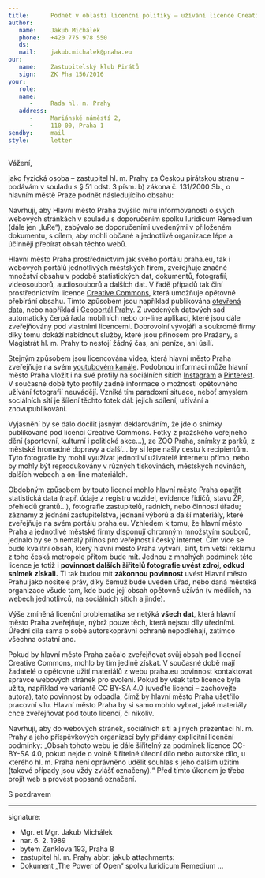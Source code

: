 ```yaml
---
title:      Podnět v oblasti licenční politiky – užívání licence Creative Commons
author:
   name:    Jakub Michálek
   phone:   +420 775 978 550
   ds:      
   mail:    jakub.michalek@praha.eu
our:
   name:    Zastupitelský klub Pirátů
   sign:    ZK Pha 156/2016
your:
   role:    
   name:    
      -     Rada hl. m. Prahy
   address:
      -     Mariánské náměstí 2,
      -     110 00, Praha 1
sendby:     mail
style:      letter
---
```


Vážení,

jako fyzická osoba – zastupitel hl. m. Prahy za Českou pirátskou stranu – podávám v souladu s § 51 odst. 3 písm. b) zákona č. 131/2000 Sb., o hlavním městě Praze podnět následujícího obsahu: 

Navrhuji, aby Hlavní město Praha zvýšilo míru informovanosti o svých webových stránkách v souladu s doporučením spolku Iuridicum Remedium (dále jen „IuRe“), zabývalo se doporučeními uvedenými v přiloženém dokumentu, s cílem, aby mohli občané a jednotlivé organizace lépe a účinněji přebírat obsah těchto webů. 

Hlavní město Praha prostřednictvím jak svého portálu praha.eu, tak i webových portálů jednotlivých městských firem, zveřejňuje značné množství obsahu v podobě statistických dat, dokumentů, fotografií, videosouborů, audiosouborů a dalších dat. V řadě případů tak činí prostřednictvím licence [Creative Commons](http://www.creativecommons.cz/), která umožňuje opětovné přebírání obsahu. Tímto způsobem jsou například publikována [otevřená data](http://www.opendata.praha.eu), nebo například i [Geoportál Prahy](http://www.geoportalpraha.cz/). Z uvedených datových sad automaticky čerpá řada mobilních nebo on-line aplikací, které jsou dále zveřejňovány pod vlastními licencemi. Dobrovolní vývojáři a soukromé firmy díky tomu dokáží nabídnout služby, které jsou přínosem pro Pražany, a Magistrát hl. m. Prahy to nestojí žádný čas, ani peníze, ani úsilí.

Stejným způsobem jsou licencována videa, která hlavní město Praha zveřejňuje na svém [youtubovém kanále](https://www.youtube.com/user/PortalPrahaEu). Podobnou informaci může hlavní město Praha vložit i na své profily na sociálních sítích [Instagram](https://www.instagram.com/prague.eu/) a [Pinterest](https://cz.pinterest.com/Prahaeu/). V současné době tyto profily žádné informace o možnosti opětovného užívání fotografií neuvádějí. Vzniká tím paradoxní situace, neboť smyslem sociálních sítí je šíření těchto fotek dál: jejich sdílení, užívání a znovupublikování.

Vyjasnění by se dalo docílit jasným deklarováním, že jde o snímky publikované pod licencí Creative Commons. Fotky z pražského veřejného dění (sportovní, kulturní i politické akce…), ze ZOO Praha, snímky z parků, z městské hromadné dopravy a další... by si lépe našly cestu k recipientům. Tyto fotografie by mohli využívat jednotliví uživatelé internetu přímo, nebo by mohly být reprodukovány v různých tiskovinách, městských novinách, dalších webech a on-line materiálch. 

Obdobným způsobem by touto licencí mohlo hlavní město Praha opatřit statistická data (např. údaje z registru vozidel, evidence řidičů, stavu ŽP, přehledů grantů…), fotografie zastupitelů, radních, nebo činností úřadu; záznamy z jednání zastupitelstva, jednání výborů a další materiály, které zveřejňuje na svém portálu praha.eu. Vzhledem k tomu, že hlavní město Praha a jednotlivé městské firmy disponují ohromným množstvím souborů, jednalo by se o nemalý přínos pro veřejnost i český internet. Čím více se bude kvalitní obsah, který hlavní město Praha vytváří, šířit, tím větší reklamu z toho česká metropole přitom bude mít. Jednou z mnohých podmínek této licence je totiž i **povinnost dalších šiřitelů fotografie uvést zdroj, odkud snímek získali.** Ti tak budou mít **zákonnou povinnost** uvést Hlavní město Prahu jako nositele práv, díky čemuž bude uveden úřad, nebo daná městská organizace všude tam, kde bude její obsah opětovně užíván (v médiích, na webech jednotlivců, na sociálních sítích a jinde). 

Výše zmíněná licenční problematika se netýká **všech dat**, která hlavní město Praha zveřejňuje, nýbrž pouze těch, která nejsou díly úředními. Úřední díla sama o sobě autorskoprávní ochraně nepodléhají, zatímco všechna ostatní ano.

Pokud by hlavní město Praha začalo zveřejňovat svůj obsah pod licencí Creative Commons, mohlo by tím jedině získat. V současné době mají žadatelé o opětovné užití materiálů z webu praha.eu povinnost kontaktovat správce webových stránek pro svolení. Pokud by však tato licence byla užita, například ve variantě CC BY-SA 4.0 (uveďte licenci – zachovejte autora), tato povinnost by odpadla, čímž by hlavní město Praha ušetřilo pracovní sílu. Hlavní město Praha by si samo mohlo vybrat, jaké materiály chce zveřejňovat pod touto licencí, či nikoliv. 

Navrhuji, aby do webových stránek, sociálních sítí a jiných prezentací hl. m. Prahy a jeho příspěvkových organizací byly přidány explicitní licenční podmínky: „Obsah tohoto webu je dále šiřitelný za podmínek licence CC-BY-SA 4.0, pokud nejde o volně šiřitelné úřední dílo nebo autorské dílo, u kterého hl. m. Praha není oprávněno udělit souhlas s jeho dalším užitím (takové případy jsou vždy zvlášť označeny).“ Před tímto úkonem je třeba projít web a provést popsané označení.   

S pozdravem

---
signature: 
  - Mgr. et Mgr. Jakub Michálek
  - nar. 6. 2. 1989
  - bytem Zenklova 193, Praha 8
  - zastupitel hl. m. Prahy
abbr:       jakub
attachments:
  - Dokument „The Power of Open“ spolku Iuridicum Remedium
...
